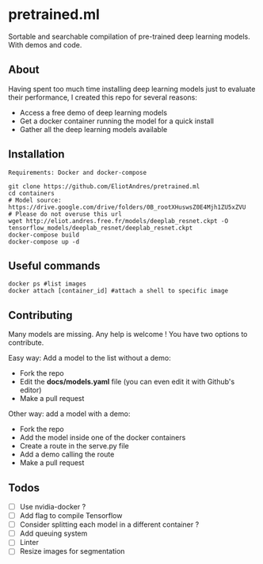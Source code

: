 # pretrained.ml
Sortable and searchable compilation of pre-trained deep learning models. With demos and code.

## About
Having spent too much time installing deep learning models just to evaluate their performance, I created this repo for several reasons:
 - Access a free demo of deep learning models
 - Get a docker container running the model for a quick install
 - Gather all the deep learning models available

## Installation
    Requirements: Docker and docker-compose

    git clone https://github.com/EliotAndres/pretrained.ml
    cd containers
    # Model source: https://drive.google.com/drive/folders/0B_rootXHuswsZ0E4Mjh1ZU5xZVU
    # Please do not overuse this url
    wget http://eliot.andres.free.fr/models/deeplab_resnet.ckpt -O tensorflow_models/deeplab_resnet/deeplab_resnet.ckpt
    docker-compose build
    docker-compose up -d

## Useful commands
    docker ps #list images
    docker attach [container_id] #attach a shell to specific image

## Contributing
Many models are missing. Any help is welcome ! You have two options to contribute.

Easy way: Add a model to the list without a demo:
 - Fork the repo
 - Edit the **docs/models.yaml** file (you can even edit it with Github's editor)
 - Make a pull request

Other way: add a model with a demo:
 - Fork the repo
 - Add the model inside one of the docker containers
 - Create a route in the serve.py file
 - Add a demo calling the route
 - Make a pull request


## Todos
- [ ] Use nvidia-docker ?
- [ ] Add flag to compile Tensorflow
- [ ] Consider splitting each model in a different container ?
- [ ] Add queuing system
- [ ] Linter
- [ ] Resize images for segmentation
